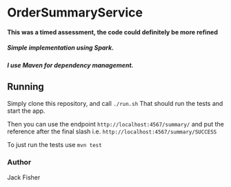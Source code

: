 # OrderSummaryService
#### This was a timed assessment, the code could definitely be more refined
##### Simple implementation using Spark.
##### I use Maven for dependency management.

## Running
Simply clone this repository, and call `./run.sh`
That should run the tests and start the app.

Then you can use the endpoint `http://localhost:4567/summary/` and put the reference after the final slash
i.e. `http://localhost:4567/summary/SUCCESS`

To just run the tests use `mvn test`

### Author
Jack Fisher